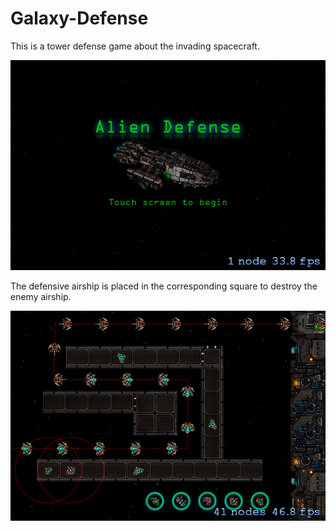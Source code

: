 # Galaxy-Defense
This is a tower defense game about the invading spacecraft. 


![main](https://github.com/wentongdeng/Galaxy-Defense/blob/master/Screenshot%202014.07.24%2020.36.17.png?raw=true)


The defensive airship is placed in the corresponding square to destroy the enemy airship. 


![game](https://github.com/wentongdeng/Galaxy-Defense/blob/master/Screenshot%202014.07.26%2000.14.25.png?raw=true)



